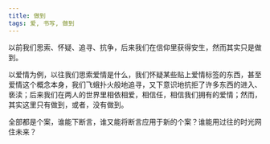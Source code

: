 ```yaml
---
title: 做到
tags: 爱, 书写, 做到
---
```



以前我们思索、怀疑、追寻、抗争，后来我们在信仰里获得安生，然而其实只是做到。

以爱情为例，以往我们思索爱情是什么，我们怀疑某些贴上爱情标签的东西，甚至爱情这个概念本身，我们飞蛾扑火般地追寻，又下意识地抗拒了许多东西的进入、亵渎；后来我们在两人的世界里相依相爱，相信任，相信我们拥有的爱情；然而，其实这里只有做到，或者，没有做到。

全部都是个案，谁能下断言，谁又能将断言应用于新的个案？谁能用过往的时光网住未来？

